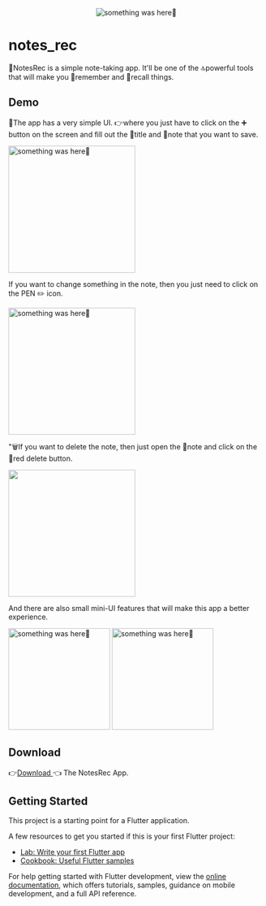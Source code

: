 <p align="center">
    <img src="https://github.com/Priyank-Bhagat/notes_rec/assets/115228605/b3f3a787-6e99-4ba0-84a1-d472b7d15c31" alt="something was here🤔">

# notes_rec

📝NotesRec is a simple note-taking app. It'll be one of the 🔝powerful tools that will make you 🤔remember and 💭recall things.  
  
  
  ## Demo

📱The app has a very simple UI. 👉where you just have to click on the ➕ button on the screen and fill out the 🔖title and 📝note that you want to save.


<p> 
    <img width="250" src="https://github.com/Priyank-Bhagat/notes_rec/assets/115228605/d6dd95c1-3eb9-424f-bf14-4b44d8f3c04f" alt="something was here🤔">
</p>
 

If you want to change something in the note, then you just need to click on the PEN ✏️  icon.
<p> 
    <img width="250" src="https://github.com/Priyank-Bhagat/notes_rec/assets/115228605/2f1dea86-11b7-43be-bd2e-7de9f5c0e6da" alt="something was here🤔">
</p>


"🗑️If you want to delete the note, then just open the 📝note and click on the 🔴red delete button.

<p> 
    <img width="250" src="https://github.com/Priyank-Bhagat/notes_rec/assets/115228605/2f3014a1-1a45-4110-84d1-4954757decdc">
</p>

And there are also small mini-UI features that will make this app a better experience.

<p>
    <img width="200" src="https://github.com/Priyank-Bhagat/notes_rec/assets/115228605/eb774bbd-bef3-4123-8038-65705d7069ea" alt="something was here🤔">
 <img width="200" src="https://github.com/Priyank-Bhagat/notes_rec/assets/115228605/4b73f52a-5213-4277-bc3d-41d5ce0ec0d8" alt="something was here🤔">
  
</p>


## Download
👉[Download ](https://drive.google.com/file/d/1p5ZXQuXdlS-DTqOIN3qJ1_CnaQtpo8R_/view?usp=sharing)👈 The NotesRec App.

## Getting Started

This project is a starting point for a Flutter application.

A few resources to get you started if this is your first Flutter project:

- [Lab: Write your first Flutter app](https://docs.flutter.dev/get-started/codelab)
- [Cookbook: Useful Flutter samples](https://docs.flutter.dev/cookbook)

For help getting started with Flutter development, view the
[online documentation](https://docs.flutter.dev/), which offers tutorials,
samples, guidance on mobile development, and a full API reference.
